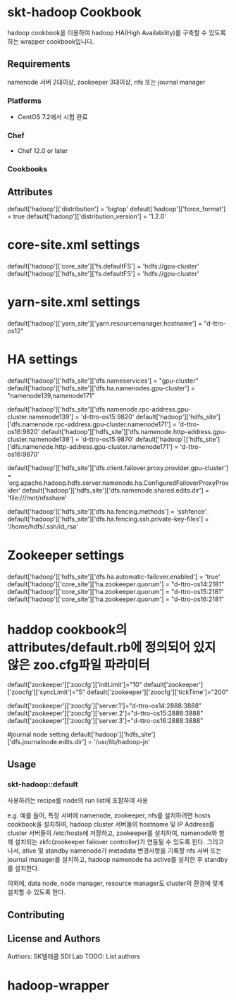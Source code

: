 # skt-hadoop Cookbook

hadoop cookbook을 이용하여 hadoop HA(High Availability)를 구축할 수 있도록 하는 wrapper cookbook입니다.


## Requirements

namenode 서버 2대이상, zookeeper 3대이상, nfs 또는 journal manager


### Platforms

- CentOS 7.2에서 시험 완료

### Chef

- Chef 12.0 or later

### Cookbooks



## Attributes

default['hadoop']['distribution'] = 'bigtop'
default['hadoop']['force_format'] = true
default['hadoop']['distribution_version'] = '1.2.0'

# core-site.xml settings
###
default['hadoop']['core_site']['fs.defaultFS'] = 'hdfs://gpu-cluster'
default['hadoop']['hdfs_site']['fs.defaultFS'] = 'hdfs://gpu-cluster'

###
# yarn-site.xml settings
###
default['hadoop']['yarn_site']['yarn.resourcemanager.hostname'] = "d-ttro-os12"

###
# HA settings
###
default['hadoop']['hdfs_site']['dfs.nameservices'] = "gpu-cluster"
default['hadoop']['hdfs_site']['dfs.ha.namenodes.gpu-cluster'] = "namenode139,namenode171"


default['hadoop']['hdfs_site']['dfs.namenode.rpc-address.gpu-cluster.namenode139'] = 'd-ttro-os15:9820'
default['hadoop']['hdfs_site']['dfs.namenode.rpc-address.gpu-cluster.namenode171'] = 'd-ttro-os16:9820'
default['hadoop']['hdfs_site']['dfs.namenode.http-address.gpu-cluster.namenode139'] = 'd-ttro-os15:9870'
default['hadoop']['hdfs_site']['dfs.namenode.http-address.gpu-cluster.namenode171'] = 'd-ttro-os16:9870'



default['hadoop']['hdfs_site']['dfs.client.failover.proxy.provider.gpu-cluster'] = 'org.apache.hadoop.hdfs.server.namenode.ha.ConfiguredFailoverProxyProvider'
default['hadoop']['hdfs_site']['dfs.namenode.shared.edits.dir'] = 'file:///mnt/nfsshare'

default['hadoop']['hdfs_site']['dfs.ha.fencing.methods'] = 'sshfence'
default['hadoop']['hdfs_site']['dfs.ha.fencing.ssh.private-key-files'] = '/home/hdfs/.ssh/id_rsa'

###
# Zookeeper settings
###
default['hadoop']['hdfs_site']['dfs.ha.automatic-failover.enabled'] = 'true'
default['hadoop']['core_site']['ha.zookeeper.quorum'] = "d-ttro-os14:2181"
default['hadoop']['core_site']['ha.zookeeper.quorum'] = "d-ttro-os15:2181"
default['hadoop']['core_site']['ha.zookeeper.quorum'] = "d-ttro-os16:2181"

#
# haddop cookbook의 attributes/default.rb에 정의되어 있지 않은 zoo.cfg파일 파라미터
default['zookeeper']['zoocfg']['initLimit']="10"
default['zookeeper']['zoocfg']['syncLimit']="5"
default['zookeeper']['zoocfg']['tickTime']="200"

default['zookeeper']['zoocfg']['server.1']="d-ttro-os14:2888:3888"
default['zookeeper']['zoocfg']['server.2']="d-ttro-os15:2888:3888"
default['zookeeper']['zoocfg']['server.3']="d-ttro-os16:2888:3888"

#journal node setting
default['hadoop']['hdfs_site']['dfs.journalnode.edits.dir'] = '/usr/lib/hadoop-jn'

## Usage

### skt-hadoop::default

사용하려는 recipe를 node의 run list에 포함하여 사용

e.g.
예를 들어, 특정 서버에 namenode, zookeeper, nfs를 설치하려면
hosts cookbook을 설치하여, hadoop cluster 서버들의 hostname 및 IP Address를 cluster 서버들의 /etc/hosts에 저장하고,
zookeeper를 설치하여, namenode와 함께 설치되는 zkfc(zookeeper failover controller)가 연동될 수 있도록 한다.
그리고 나서, ative 및 standby namenode가 metadata 변경사항을 기록할 nfs 서버 또는 journal manager를 설치하고,
hadoop namenode ha active를 설치한 후 standby를 설치한다.

이외에, data node, node manager, resource manager도 cluster의 환경에 맞게 설치할 수 있도록 한다.


## Contributing


## License and Authors

Authors: SK텔레콤 SDI Lab TODO: List authors

# hadoop-wrapper
